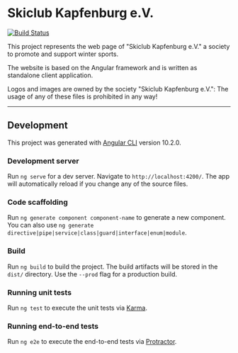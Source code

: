 # Skiclub Kapfenburg e.V.


[![Build Status](https://comcy.visualstudio.com/SCK/_apis/build/status/comcy.skiclub-kapfenburg.de?branchName=master)](https://comcy.visualstudio.com/SCK/_build/latest?definitionId=4&branchName=master)


This project represents the web page of "Skiclub Kapfenburg e.V." a society to promote and support winter sports.

The website is based on the Angular framework and is written as standalone client application.

Logos and images are owned by the society "Skiclub Kapfenburg e.V.": The usage of any of these files is prohibited in any way! 


---


## Development

This project was generated with [Angular CLI](https://github.com/angular/angular-cli) version 10.2.0.

### Development server

Run `ng serve` for a dev server. Navigate to `http://localhost:4200/`. The app will automatically reload if you change any of the source files.

### Code scaffolding

Run `ng generate component component-name` to generate a new component. You can also use `ng generate directive|pipe|service|class|guard|interface|enum|module`.

### Build

Run `ng build` to build the project. The build artifacts will be stored in the `dist/` directory. Use the `--prod` flag for a production build.

### Running unit tests

Run `ng test` to execute the unit tests via [Karma](https://karma-runner.github.io).

### Running end-to-end tests

Run `ng e2e` to execute the end-to-end tests via [Protractor](http://www.protractortest.org/).
